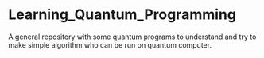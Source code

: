# Learning_Quantum_Programming
A general repository with some quantum programs to understand and try to make simple algorithm who can be run on quantum computer.
